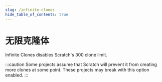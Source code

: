 ```yaml
---
slug: /infinite-clones
hide_table_of_contents: true
---
```


# 无限克隆体

Infinite Clones disables Scratch's 300 clone limit.

:::caution
Some projects assume that Scratch will prevent it from creating more clones at some point. These projects may break with this option enabled.
:::
